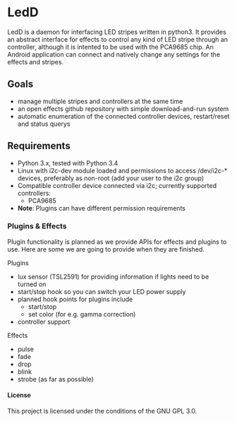 # LedD

LedD is a daemon for interfacing LED stripes written in python3. It provides an abstract interface for effects to control any kind of LED stripe through an controller, although it is intented to be used with the PCA9685 chip. An Android application can connect and natively change any settings for the effects and stripes.

## Goals

- manage multiple stripes and controllers at the same time
- an open effects github repository with simple download-and-run system
- automatic enumeration of the connected controller devices, restart/reset and status querys

## Requirements

- Python 3.x, tested with Python 3.4
- Linux with i2c-dev module loaded and permissions to access /dev/i2c-* devices, preferably as non-root (add your user to the i2c group)
- Compatible controller device connected via i2c; currently supported controllers:
    - PCA9685
- __Note__: Plugins can have different permission requirements

### Plugins & Effects

Plugin functionality is planned as we provide APIs for effects and plugins to use. Here are some we are going to provide when they are finished.

Plugins
- lux sensor (TSL2591) for providing information if lights need to be turned on
- start/stop hook so you can switch your LED power supply
- planned hook points for plugins include
    - start/stop
    - set color (for e.g. gamma correction)
- controller support

Effects
- pulse
- fade
- drop
- blink
- strobe (as far as possible)
    
#### License

This project is licensed under the conditions of the GNU GPL 3.0.
